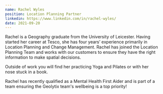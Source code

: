 ```yaml
---
name: Rachel Wyles
position: Location Planning Partner
linkedin: https://www.linkedin.com/in/rachel-wyles/
date: 2021-09-20
---
```

Rachel is a Geography graduate from the University of Leicester. Having started her career at Tesco, she has four years’ experience primarily in Location Planning and Change Management. Rachel has joined the Location Planning Team and works with our customers to ensure they have the right information to make spatial decisions.

Outside of work you will find her practicing Yoga and Pilates or with her nose stuck in a book.  

Rachel has recently qualified as a Mental Health First Aider and is part of a team ensuring the Geolytix team's wellbeing is a top priority!  
